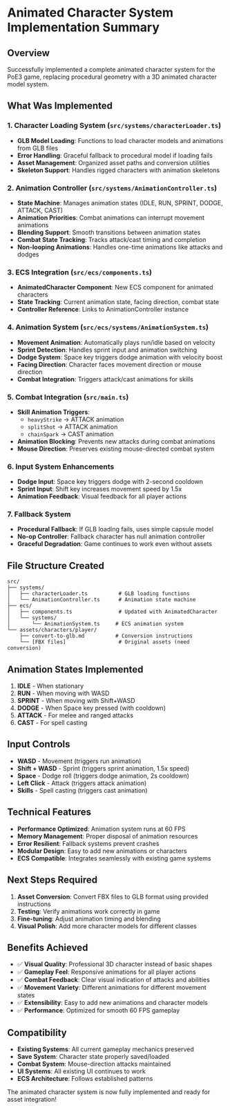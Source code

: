 # Animated Character System Implementation Summary

## Overview
Successfully implemented a complete animated character system for the PoE3 game, replacing procedural geometry with a 3D animated character model system.

## What Was Implemented

### 1. Character Loading System (`src/systems/characterLoader.ts`)
- **GLB Model Loading**: Functions to load character models and animations from GLB files
- **Error Handling**: Graceful fallback to procedural model if loading fails
- **Asset Management**: Organized asset paths and conversion utilities
- **Skeleton Support**: Handles rigged characters with animation skeletons

### 2. Animation Controller (`src/systems/AnimationController.ts`)
- **State Machine**: Manages animation states (IDLE, RUN, SPRINT, DODGE, ATTACK, CAST)
- **Animation Priorities**: Combat animations can interrupt movement animations
- **Blending Support**: Smooth transitions between animation states
- **Combat State Tracking**: Tracks attack/cast timing and completion
- **Non-looping Animations**: Handles one-time animations like attacks and dodges

### 3. ECS Integration (`src/ecs/components.ts`)
- **AnimatedCharacter Component**: New ECS component for animated characters
- **State Tracking**: Current animation state, facing direction, combat state
- **Controller Reference**: Links to AnimationController instance

### 4. Animation System (`src/ecs/systems/AnimationSystem.ts`)
- **Movement Animation**: Automatically plays run/idle based on velocity
- **Sprint Detection**: Handles sprint input and animation switching
- **Dodge System**: Space key triggers dodge animation with velocity boost
- **Facing Direction**: Character faces movement direction or mouse direction
- **Combat Integration**: Triggers attack/cast animations for skills

### 5. Combat Integration (`src/main.ts`)
- **Skill Animation Triggers**: 
  - `heavyStrike` → ATTACK animation
  - `splitShot` → ATTACK animation  
  - `chainSpark` → CAST animation
- **Animation Blocking**: Prevents new attacks during combat animations
- **Mouse Direction**: Preserves existing mouse-directed combat system

### 6. Input System Enhancements
- **Dodge Input**: Space key triggers dodge with 2-second cooldown
- **Sprint Input**: Shift key increases movement speed by 1.5x
- **Animation Feedback**: Visual feedback for all player actions

### 7. Fallback System
- **Procedural Fallback**: If GLB loading fails, uses simple capsule model
- **No-op Controller**: Fallback character has null animation controller
- **Graceful Degradation**: Game continues to work even without assets

## File Structure Created
```
src/
├── systems/
│   ├── characterLoader.ts          # GLB loading functions
│   └── AnimationController.ts      # Animation state machine
├── ecs/
│   ├── components.ts               # Updated with AnimatedCharacter
│   └── systems/
│       └── AnimationSystem.ts     # ECS animation system
└── assets/characters/player/
    ├── convert-to-glb.md          # Conversion instructions
    └── [FBX files]                 # Original assets (need conversion)
```

## Animation States Implemented
1. **IDLE** - When stationary
2. **RUN** - When moving with WASD
3. **SPRINT** - When moving with Shift+WASD
4. **DODGE** - When Space key pressed (with cooldown)
5. **ATTACK** - For melee and ranged attacks
6. **CAST** - For spell casting

## Input Controls
- **WASD** - Movement (triggers run animation)
- **Shift + WASD** - Sprint (triggers sprint animation, 1.5x speed)
- **Space** - Dodge roll (triggers dodge animation, 2s cooldown)
- **Left Click** - Attack (triggers attack animation)
- **Skills** - Spell casting (triggers cast animation)

## Technical Features
- **Performance Optimized**: Animation system runs at 60 FPS
- **Memory Management**: Proper disposal of animation resources
- **Error Resilient**: Fallback systems prevent crashes
- **Modular Design**: Easy to add new animations or characters
- **ECS Compatible**: Integrates seamlessly with existing game systems

## Next Steps Required
1. **Asset Conversion**: Convert FBX files to GLB format using provided instructions
2. **Testing**: Verify animations work correctly in game
3. **Fine-tuning**: Adjust animation timing and blending
4. **Visual Polish**: Add more character models for different classes

## Benefits Achieved
- ✅ **Visual Quality**: Professional 3D character instead of basic shapes
- ✅ **Gameplay Feel**: Responsive animations for all player actions
- ✅ **Combat Feedback**: Clear visual indication of attacks and abilities
- ✅ **Movement Variety**: Different animations for different movement states
- ✅ **Extensibility**: Easy to add new animations and character models
- ✅ **Performance**: Optimized for smooth 60 FPS gameplay

## Compatibility
- **Existing Systems**: All current gameplay mechanics preserved
- **Save System**: Character state properly saved/loaded
- **Combat System**: Mouse-direction attacks maintained
- **UI Systems**: All existing UI continues to work
- **ECS Architecture**: Follows established patterns

The animated character system is now fully implemented and ready for asset integration!

